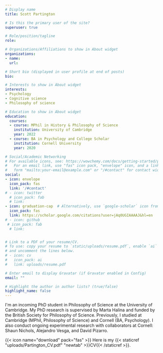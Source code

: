 ```yaml
---
# Display name
title: Scott Partington

# Is this the primary user of the site?
superuser: true

# Role/position/tagline
role: 

# Organizations/Affiliations to show in About widget
organizations:
- name: 
  url: 

# Short bio (displayed in user profile at end of posts)
bio: 

# Interests to show in About widget
interests:
- Psychology
- Cognitive science
- Philosophy of science 

# Education to show in About widget
education:
  courses:
  - course: MPhil in History & Philosophy of Science 
    institution: University of Cambridge
    year: 2022
  - course: BA in Psychology and College Scholar 
    institution: Cornell University
    year: 2020

# Social/Academic Networking
# For available icons, see: https://wowchemy.com/docs/getting-started/page-builder/#icons
#   For an email link, use "fas" icon pack, "envelope" icon, and a link in the
#   form "mailto:your-email@example.com" or "/#contact" for contact widget.
social:
- icon: envelope
  icon_pack: fas
  link: '/#contact'
# - icon: twitter
  # icon_pack: fab
  # link:
- icon: graduation-cap  # Alternatively, use `google-scholar` icon from `ai` icon pack
  icon_pack: fas
  link: https://scholar.google.com/citations?user=jAq0UGIAAAAJ&hl=en
# - icon: github
 # icon_pack: fab
  # link: 


# Link to a PDF of your resume/CV.
# To use: copy your resume to `static/uploads/resume.pdf`, enable `ai` icons in `params.toml`, 
# and uncomment the lines below.
# - icon: cv
#   icon_pack: ai
#   link: uploads/resume.pdf

# Enter email to display Gravatar (if Gravatar enabled in Config)
email: ""

# Highlight the author in author lists? (true/false)
highlight_name: false
---
```


I'm an incoming PhD student in Philosophy of Science at the University of Cambridge. My PhD research is supervised by Marta Halina and funded by the British Society for Philosophy of Science. Previously, I studied at Cambridge (MPhil, Philosophy of Science) and Cornell (BA, Psychology). I also conduct ongoing experimental research with collaborators at Cornell: Shaun Nichols, Alejandro Vesga, and David Pizarro. 

{{< icon name="download" pack="fas" >}} Here is my {{< staticref "uploads/Partington_CV.pdf" "newtab" >}}CV{{< /staticref >}}.
